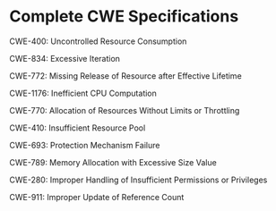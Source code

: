 

# Complete CWE Specifications

CWE-400: Uncontrolled Resource Consumption

CWE-834: Excessive Iteration

CWE-772: Missing Release of Resource after Effective Lifetime

CWE-1176: Inefficient CPU Computation

CWE-770: Allocation of Resources Without Limits or Throttling

CWE-410: Insufficient Resource Pool

CWE-693: Protection Mechanism Failure

CWE-789: Memory Allocation with Excessive Size Value

CWE-280: Improper Handling of Insufficient Permissions or Privileges 

CWE-911: Improper Update of Reference Count